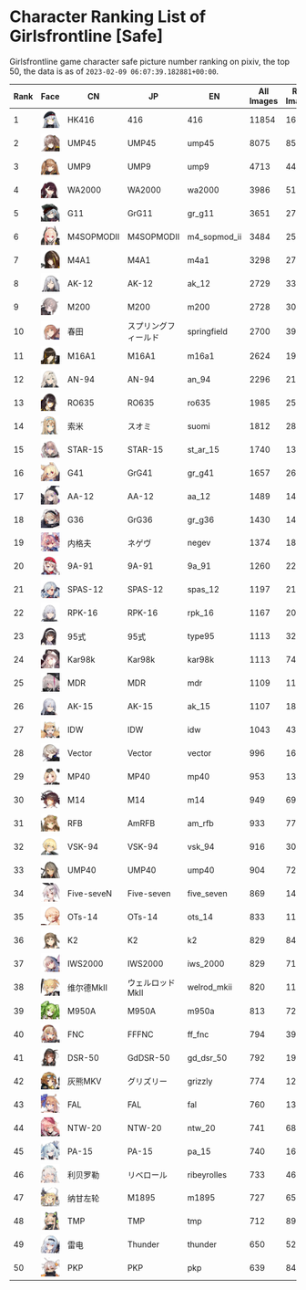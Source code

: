 # Character Ranking List of Girlsfrontline [Safe]

Girlsfrontline game character safe picture number ranking on pixiv, the top 50, the data is as of `2023-02-09 06:07:39.182881+00:00`.

|   Rank | Face                                            | CN         | JP         | EN           |   All Images |   R18 Images |
|--------|-------------------------------------------------|------------|------------|--------------|--------------|--------------|
|      1 | ![416](./images/logo_416.png)                   | HK416      | 416        | 416          |        11854 |         1635 |
|      2 | ![ump45](./images/logo_ump45.png)               | UMP45      | UMP45      | ump45        |         8075 |          858 |
|      3 | ![ump9](./images/logo_ump9.png)                 | UMP9       | UMP9       | ump9         |         4713 |          448 |
|      4 | ![wa2000](./images/logo_wa2000.png)             | WA2000     | WA2000     | wa2000       |         3986 |          515 |
|      5 | ![gr_g11](./images/logo_gr_g11.png)             | G11        | GrG11      | gr_g11       |         3651 |          272 |
|      6 | ![m4_sopmod_ii](./images/logo_m4_sopmod_ii.png) | M4SOPMODII | M4SOPMODII | m4_sopmod_ii |         3484 |          254 |
|      7 | ![m4a1](./images/logo_m4a1.png)                 | M4A1       | M4A1       | m4a1         |         3298 |          271 |
|      8 | ![ak_12](./images/logo_ak_12.png)               | AK-12      | AK-12      | ak_12        |         2729 |          335 |
|      9 | ![m200](./images/logo_m200.png)                 | M200       | M200       | m200         |         2728 |          308 |
|     10 | ![springfield](./images/logo_springfield.png)   | 春田         | スプリングフィールド | springfield  |         2700 |          399 |
|     11 | ![m16a1](./images/logo_m16a1.png)               | M16A1      | M16A1      | m16a1        |         2624 |          198 |
|     12 | ![an_94](./images/logo_an_94.png)               | AN-94      | AN-94      | an_94        |         2296 |          214 |
|     13 | ![ro635](./images/logo_ro635.png)               | RO635      | RO635      | ro635        |         1985 |          259 |
|     14 | ![suomi](./images/logo_suomi.png)               | 索米         | スオミ        | suomi        |         1812 |          281 |
|     15 | ![st_ar_15](./images/logo_st_ar_15.png)         | STAR-15    | STAR-15    | st_ar_15     |         1740 |          133 |
|     16 | ![gr_g41](./images/logo_gr_g41.png)             | G41        | GrG41      | gr_g41       |         1657 |          260 |
|     17 | ![aa_12](./images/logo_aa_12.png)               | AA-12      | AA-12      | aa_12        |         1489 |          143 |
|     18 | ![gr_g36](./images/logo_gr_g36.png)             | G36        | GrG36      | gr_g36       |         1430 |          143 |
|     19 | ![negev](./images/logo_negev.png)               | 内格夫        | ネゲヴ        | negev        |         1374 |          183 |
|     20 | ![9a_91](./images/logo_9a_91.png)               | 9A-91      | 9A-91      | 9a_91        |         1260 |          224 |
|     21 | ![spas_12](./images/logo_spas_12.png)           | SPAS-12    | SPAS-12    | spas_12      |         1197 |          214 |
|     22 | ![rpk_16](./images/logo_rpk_16.png)             | RPK-16     | RPK-16     | rpk_16       |         1167 |          200 |
|     23 | ![type95](./images/logo_type95.png)             | 95式        | 95式        | type95       |         1113 |          326 |
|     24 | ![kar98k](./images/logo_kar98k.png)             | Kar98k     | Kar98k     | kar98k       |         1113 |           74 |
|     25 | ![mdr](./images/logo_mdr.png)                   | MDR        | MDR        | mdr          |         1109 |          112 |
|     26 | ![ak_15](./images/logo_ak_15.png)               | AK-15      | AK-15      | ak_15        |         1107 |          186 |
|     27 | ![idw](./images/logo_idw.png)                   | IDW        | IDW        | idw          |         1043 |           43 |
|     28 | ![vector](./images/logo_vector.png)             | Vector     | Vector     | vector       |          996 |          166 |
|     29 | ![mp40](./images/logo_mp40.png)                 | MP40       | MP40       | mp40         |          953 |          135 |
|     30 | ![m14](./images/logo_m14.png)                   | M14        | M14        | m14          |          949 |           69 |
|     31 | ![am_rfb](./images/logo_am_rfb.png)             | RFB        | AmRFB      | am_rfb       |          933 |           77 |
|     32 | ![vsk_94](./images/logo_vsk_94.png)             | VSK-94     | VSK-94     | vsk_94       |          916 |          303 |
|     33 | ![ump40](./images/logo_ump40.png)               | UMP40      | UMP40      | ump40        |          904 |           72 |
|     34 | ![five_seven](./images/logo_five_seven.png)     | Five-seveN | Five-seven | five_seven   |          869 |          144 |
|     35 | ![ots_14](./images/logo_ots_14.png)             | OTs-14     | OTs-14     | ots_14       |          833 |          113 |
|     36 | ![k2](./images/logo_k2.png)                     | K2         | K2         | k2           |          829 |           84 |
|     37 | ![iws_2000](./images/logo_iws_2000.png)         | IWS2000    | IWS2000    | iws_2000     |          829 |           71 |
|     38 | ![welrod_mkii](./images/logo_welrod_mkii.png)   | 维尔德MkⅡ     | ウェルロッドMkII | welrod_mkii  |          820 |          111 |
|     39 | ![m950a](./images/logo_m950a.png)               | M950A      | M950A      | m950a        |          813 |           72 |
|     40 | ![ff_fnc](./images/logo_ff_fnc.png)             | FNC        | FFFNC      | ff_fnc       |          794 |           39 |
|     41 | ![gd_dsr_50](./images/logo_gd_dsr_50.png)       | DSR-50     | GdDSR-50   | gd_dsr_50    |          792 |          195 |
|     42 | ![grizzly](./images/logo_grizzly.png)           | 灰熊MKV      | グリズリー      | grizzly      |          774 |          128 |
|     43 | ![fal](./images/logo_fal.png)                   | FAL        | FAL        | fal          |          760 |          132 |
|     44 | ![ntw_20](./images/logo_ntw_20.png)             | NTW-20     | NTW-20     | ntw_20       |          741 |           68 |
|     45 | ![pa_15](./images/logo_pa_15.png)               | PA-15      | PA-15      | pa_15        |          740 |          161 |
|     46 | ![ribeyrolles](./images/logo_ribeyrolles.png)   | 利贝罗勒       | リベロール      | ribeyrolles  |          733 |           46 |
|     47 | ![m1895](./images/logo_m1895.png)               | 纳甘左轮       | M1895      | m1895        |          727 |           65 |
|     48 | ![tmp](./images/logo_tmp.png)                   | TMP        | TMP        | tmp          |          712 |           89 |
|     49 | ![thunder](./images/logo_thunder.png)           | 雷电         | Thunder    | thunder      |          650 |           52 |
|     50 | ![pkp](./images/logo_pkp.png)                   | PKP        | PKP        | pkp          |          639 |           84 |

